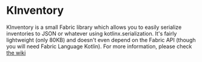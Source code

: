 # KInventory

KInventory is a small Fabric library which allows you to easily serialize inventories to JSON or whatever using kotlinx.serialization. It's fairly lightweight (only 80KB) and doesn't even depend on the Fabric API (though you will need Fabric Language Kotlin). For more information, please check [the wiki](https://github.com/CmdrNorthpaw/KInventory/wiki)

